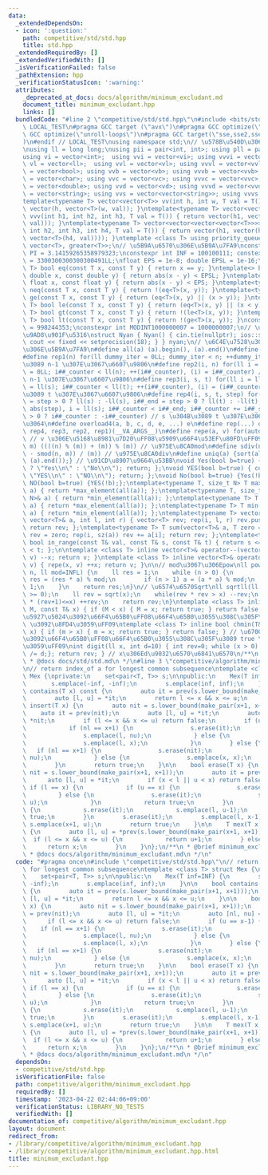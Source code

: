 ```yaml
---
data:
  _extendedDependsOn:
  - icon: ':question:'
    path: competitive/std/std.hpp
    title: std.hpp
  _extendedRequiredBy: []
  _extendedVerifiedWith: []
  _isVerificationFailed: false
  _pathExtension: hpp
  _verificationStatusIcon: ':warning:'
  attributes:
    _deprecated_at_docs: docs/algorithm/minimum_excludant.md
    document_title: minimum_excludant.hpp
    links: []
  bundledCode: "#line 2 \"competitive/std/std.hpp\"\n#include <bits/stdc++.h>\n#ifndef\
    \ LOCAL_TEST\n#pragma GCC target (\"avx\")\n#pragma GCC optimize(\"O3\")\n#pragma\
    \ GCC optimize(\"unroll-loops\")\n#pragma GCC target(\"sse,sse2,sse3,ssse3,sse4,popcnt,abm,mmx,avx,tune=native\"\
    )\n#endif // LOCAL_TEST\nusing namespace std;\n// \u578B\u540D\u306E\u77ED\u7E2E\
    \nusing ll = long long;\nusing pii = pair<int, int>; using pll = pair<ll, ll>;\n\
    using vi = vector<int>;  using vvi = vector<vi>; using vvvi = vector<vvi>;\nusing\
    \ vl = vector<ll>;  using vvl = vector<vl>; using vvvl = vector<vvl>;\nusing vb\
    \ = vector<bool>; using vvb = vector<vb>; using vvvb = vector<vvb>;\nusing vc\
    \ = vector<char>; using vvc = vector<vc>; using vvvc = vector<vvc>;\nusing vd\
    \ = vector<double>; using vvd = vector<vd>; using vvvd = vector<vvd>;\nusing vs\
    \ = vector<string>; using vvs = vector<vector<string>>; using vvvs = vector<vector<vector<string>>>;\n\
    template<typename T> vector<vector<T>> vv(int h, int w, T val = T()) { return\
    \ vector(h, vector<T>(w, val)); }\ntemplate<typename T> vector<vector<vector<T>>>\
    \ vvv(int h1, int h2, int h3, T val = T()) { return vector(h1, vector(h2, vector<T>(h3,\
    \ val))); }\ntemplate<typename T> vector<vector<vector<vector<T>>>> vvvv(int h1,\
    \ int h2, int h3, int h4, T val = T()) { return vector(h1, vector(h2, vector(h3,\
    \ vector<T>(h4, val)))); }\ntemplate <class T> using priority_queue_min = priority_queue<T,\
    \ vector<T>, greater<T>>;\n// \u5B9A\u6570\u306E\u5B9A\u7FA9\nconstexpr double\
    \ PI = 3.14159265358979323;\nconstexpr int INF = 100100111; constexpr ll INFL\
    \ = 3300300300300300491LL;\nfloat EPS = 1e-8; double EPSL = 1e-16;\ntemplate<typename\
    \ T> bool eq(const T x, const T y) { return x == y; }\ntemplate<> bool eq<double>(const\
    \ double x, const double y) { return abs(x - y) < EPSL; }\ntemplate<> bool eq<float>(const\
    \ float x, const float y) { return abs(x - y) < EPS; }\ntemplate<typename T> bool\
    \ neq(const T x, const T y) { return !(eq<T>(x, y)); }\ntemplate<typename T> bool\
    \ ge(const T x, const T y) { return (eq<T>(x, y) || (x > y)); }\ntemplate<typename\
    \ T> bool le(const T x, const T y) { return (eq<T>(x, y) || (x < y)); }\ntemplate<typename\
    \ T> bool gt(const T x, const T y) { return !(le<T>(x, y)); }\ntemplate<typename\
    \ T> bool lt(const T x, const T y) { return !(ge<T>(x, y)); }\nconstexpr int MODINT998244353\
    \ = 998244353;\nconstexpr int MODINT1000000007 = 1000000007;\n// \u5165\u51FA\u529B\
    \u9AD8\u901F\u5316\nstruct Nyan { Nyan() { cin.tie(nullptr); ios::sync_with_stdio(false);\
    \ cout << fixed << setprecision(18); } } nyan;\n// \u6C4E\u7528\u30DE\u30AF\u30ED\
    \u306E\u5B9A\u7FA9\n#define all(a) (a).begin(), (a).end()\n#define sz(x) ((ll)(x).size())\n\
    #define rep1(n) for(ll dummy_iter = 0LL; dummy_iter < n; ++dummy_iter) // 0 \u304B\
    \u3089 n-1 \u307E\u3067\u6607\u9806\n#define rep2(i, n) for(ll i = 0LL, i##_counter\
    \ = 0LL; i##_counter < ll(n); ++(i##_counter), (i) = i##_counter) // 0 \u304B\u3089\
    \ n-1 \u307E\u3067\u6607\u9806\n#define rep3(i, s, t) for(ll i = ll(s), i##_counter\
    \ = ll(s); i##_counter < ll(t); ++(i##_counter), (i) = (i##_counter)) // s \u304B\
    \u3089 t \u307E\u3067\u6607\u9806\n#define rep4(i, s, t, step) for(ll i##_counter\
    \ = step > 0 ? ll(s) : -ll(s), i##_end = step > 0 ? ll(t) : -ll(t), i##_step =\
    \ abs(step), i = ll(s); i##_counter < i##_end; i##_counter += i##_step, i = step\
    \ > 0 ? i##_counter : -i##_counter) // s \u304B\u3089 t \u307E\u3067 step\u305A\
    \u3064\n#define overload4(a, b, c, d, e, ...) e\n#define rep(...) overload4(__VA_ARGS__,\
    \ rep4, rep3, rep2, rep1)(__VA_ARGS__)\n#define repe(a, v) for(auto& a : (v))\
    \ // v \u306E\u5168\u8981\u7D20\uFF08\u5909\u66F4\u53EF\u80FD\uFF09\n#define smod(n,\
    \ m) ((((n) % (m)) + (m)) % (m)) // \u975E\u8CA0mod\n#define sdiv(n, m) (((n)\
    \ - smod(n, m)) / (m)) // \u975E\u8CA0div\n#define uniq(a) {sort(all(a)); (a).erase(unique(all(a)),\
    \ (a).end());} // \u91CD\u8907\u9664\u53BB\nvoid Yes(bool b=true) { cout << (b\
    \ ? \"Yes\\n\" : \"No\\n\"); return; };\nvoid YES(bool b=true) { cout << (b ?\
    \ \"YES\\n\" : \"NO\\n\"); return; };\nvoid No(bool b=true) {Yes(!b);};\nvoid\
    \ NO(bool b=true) {YES(!b);};\ntemplate<typename T, size_t N> T max(array<T, N>&\
    \ a) { return *max_element(all(a)); };\ntemplate<typename T, size_t N> T min(array<T,\
    \ N>& a) { return *min_element(all(a)); };\ntemplate<typename T> T max(vector<T>&\
    \ a) { return *max_element(all(a)); };\ntemplate<typename T> T min(vector<T>&\
    \ a) { return *min_element(all(a)); };\ntemplate<typename T> vector<T> vec_slice(const\
    \ vector<T>& a, int l, int r) { vector<T> rev; rep(i, l, r) rev.push_back(a[i]);\
    \ return rev; };\ntemplate<typename T> T sum(vector<T>& a, T zero = T(0)) { T\
    \ rev = zero; rep(i, sz(a)) rev += a[i]; return rev; };\ntemplate<typename T>\
    \ bool in_range(const T& val, const T& s, const T& t) { return s <= val && val\
    \ < t; };\n\ntemplate <class T> inline vector<T>& operator--(vector<T>& v) { repe(x,\
    \ v) --x; return v; }\ntemplate <class T> inline vector<T>& operator++(vector<T>&\
    \ v) { repe(x, v) ++x; return v; }\n\n// mod\u3067\u306Epow\nll powm(ll a, ll\
    \ n, ll mod=INFL) {\n    ll res = 1;\n    while (n > 0) {\n        if (n & 1)\
    \ res = (res * a) % mod;\n        if (n > 1) a = (a * a) % mod;\n        n >>=\
    \ 1;\n    }\n    return res;\n}\n// \u6574\u6570Sqrt\nll sqrtll(ll x) {\n    assert(x\
    \ >= 0);\n    ll rev = sqrt(x);\n    while(rev * rev > x) --rev;\n    while((rev+1)\
    \ * (rev+1)<=x) ++rev;\n    return rev;\n}\ntemplate <class T> inline bool chmax(T&\
    \ M, const T& x) { if (M < x) { M = x; return true; } return false; } // \u6700\
    \u5927\u5024\u3092\u66F4\u65B0\uFF08\u66F4\u65B0\u3055\u308C\u305F\u3089 true\
    \ \u3092\u8FD4\u3059\uFF09\ntemplate <class T> inline bool chmin(T& m, const T&\
    \ x) { if (m > x) { m = x; return true; } return false; } // \u6700\u5C0F\u5024\
    \u3092\u66F4\u65B0\uFF08\u66F4\u65B0\u3055\u308C\u305F\u3089 true \u3092\u8FD4\
    \u3059\uFF09\nint digit(ll x, int d=10) { int rev=0; while (x > 0) { rev++; x\
    \ /= d;}; return rev; } // x\u306Ed\u9032\u6570\u6841\u6570\n/**\n * @brief std.hpp\n\
    \ * @docs docs/std/std.md\n */\n#line 3 \"competitive/algorithm/minimum_excludant.hpp\"\
    \n// return index_of a for longest common subsequence\ntemplate <class T> struct\
    \ Mex {\nprivate:\n    set<pair<T, T>> s;\n\npublic:\n    Mex(T inf=INF) {\n \
    \       s.emplace(-inf, -inf);\n        s.emplace(inf, inf);\n    }\n\n    bool\
    \ contains(T x) const {\n        auto it = prev(s.lower_bound(make_pair(x+1, x+1)));\n\
    \        auto [l, u] = *it;\n        return l <= x && x <= u;\n    }\n\n    bool\
    \ insert(T x) {\n        auto nit = s.lower_bound(make_pair(x+1, x+1));\n    \
    \    auto it = prev(nit);\n        auto [l, u] = *it;\n        auto [nl, nu] =\
    \ *nit;\n        if (l <= x && x <= u) return false;\n        if (u == x-1) {\n\
    \            if (nl == x+1) {\n                s.erase(it);\n                s.erase(nit);\n\
    \                s.emplace(l, nu);\n            } else {\n                s.erase(it);\n\
    \                s.emplace(l, x);\n            }\n        } else {\n         \
    \   if (nl == x+1) {\n                s.erase(nit);\n                s.emplace(x,\
    \ nu);\n            } else {\n                s.emplace(x, x);\n            }\n\
    \        }\n        return true;\n    }\n\n    bool erase(T x) {\n        auto\
    \ nit = s.lower_bound(make_pair(x+1, x+1));\n        auto it = prev(nit);\n  \
    \      auto [l, u] = *it;\n        if (x < l || u < x) return false;\n       \
    \ if (l == x) {\n            if (u == x) {\n                s.erase(it);\n   \
    \         } else {\n                s.erase(it);\n                s.emplace(l+1,\
    \ u);\n            }\n            return true;\n        }\n        if (u == x)\
    \ {\n            s.erase(it);\n            s.emplace(l, u-1);\n            return\
    \ true;\n        }\n        s.erase(it);\n        s.emplace(l, x-1);\n       \
    \ s.emplace(x+1, u);\n        return true;\n    }\n\n    T mex(T x = 0) const\
    \ {\n        auto [l, u] = *prev(s.lower_bound(make_pair(x+1, x+1)));\n      \
    \  if (l <= x && x <= u) {\n            return u+1;\n        } else {\n      \
    \      return x;\n        }\n    }\n};\n/**\n * @brief minimum_excludant.hpp\n\
    \ * @docs docs/algorithm/minimum_excludant.md\n */\n"
  code: "#pragma once\n#include \"competitive/std/std.hpp\"\n// return index_of a\
    \ for longest common subsequence\ntemplate <class T> struct Mex {\nprivate:\n\
    \    set<pair<T, T>> s;\n\npublic:\n    Mex(T inf=INF) {\n        s.emplace(-inf,\
    \ -inf);\n        s.emplace(inf, inf);\n    }\n\n    bool contains(T x) const\
    \ {\n        auto it = prev(s.lower_bound(make_pair(x+1, x+1)));\n        auto\
    \ [l, u] = *it;\n        return l <= x && x <= u;\n    }\n\n    bool insert(T\
    \ x) {\n        auto nit = s.lower_bound(make_pair(x+1, x+1));\n        auto it\
    \ = prev(nit);\n        auto [l, u] = *it;\n        auto [nl, nu] = *nit;\n  \
    \      if (l <= x && x <= u) return false;\n        if (u == x-1) {\n        \
    \    if (nl == x+1) {\n                s.erase(it);\n                s.erase(nit);\n\
    \                s.emplace(l, nu);\n            } else {\n                s.erase(it);\n\
    \                s.emplace(l, x);\n            }\n        } else {\n         \
    \   if (nl == x+1) {\n                s.erase(nit);\n                s.emplace(x,\
    \ nu);\n            } else {\n                s.emplace(x, x);\n            }\n\
    \        }\n        return true;\n    }\n\n    bool erase(T x) {\n        auto\
    \ nit = s.lower_bound(make_pair(x+1, x+1));\n        auto it = prev(nit);\n  \
    \      auto [l, u] = *it;\n        if (x < l || u < x) return false;\n       \
    \ if (l == x) {\n            if (u == x) {\n                s.erase(it);\n   \
    \         } else {\n                s.erase(it);\n                s.emplace(l+1,\
    \ u);\n            }\n            return true;\n        }\n        if (u == x)\
    \ {\n            s.erase(it);\n            s.emplace(l, u-1);\n            return\
    \ true;\n        }\n        s.erase(it);\n        s.emplace(l, x-1);\n       \
    \ s.emplace(x+1, u);\n        return true;\n    }\n\n    T mex(T x = 0) const\
    \ {\n        auto [l, u] = *prev(s.lower_bound(make_pair(x+1, x+1)));\n      \
    \  if (l <= x && x <= u) {\n            return u+1;\n        } else {\n      \
    \      return x;\n        }\n    }\n};\n/**\n * @brief minimum_excludant.hpp\n\
    \ * @docs docs/algorithm/minimum_excludant.md\n */\n"
  dependsOn:
  - competitive/std/std.hpp
  isVerificationFile: false
  path: competitive/algorithm/minimum_excludant.hpp
  requiredBy: []
  timestamp: '2023-04-22 02:44:06+09:00'
  verificationStatus: LIBRARY_NO_TESTS
  verifiedWith: []
documentation_of: competitive/algorithm/minimum_excludant.hpp
layout: document
redirect_from:
- /library/competitive/algorithm/minimum_excludant.hpp
- /library/competitive/algorithm/minimum_excludant.hpp.html
title: minimum_excludant.hpp
---
```

